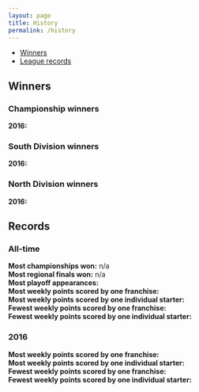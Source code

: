 ```yaml
---
layout: page
title: History
permalink: /history
---
```


- [Winners](#winners)
- [League records](#records)

## Winners

### Championship winners

**2016:**  

### South Division winners

**2016:**  

### North Division winners

**2016:**  

## Records

### All-time

**Most championships won:**  n/a  
**Most regional finals won:**  n/a  
**Most playoff appearances:**  
**Most weekly points scored by one franchise:**  
**Most weekly points scored by one individual starter:**  
**Fewest weekly points scored by one franchise:**  
**Fewest weekly points scored by one individual starter:**  

### 2016

**Most weekly points scored by one franchise:**  
**Most weekly points scored by one individual starter:**  
**Fewest weekly points scored by one franchise:**  
**Fewest weekly points scored by one individual starter:**  